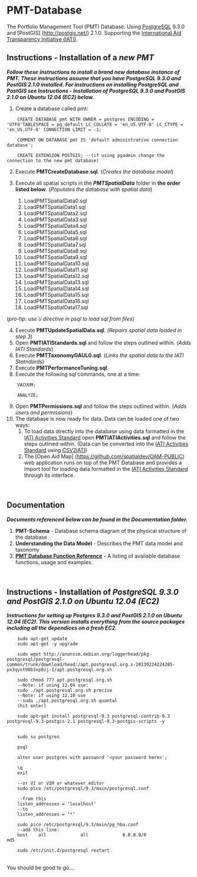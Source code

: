 ﻿PMT-Database
============

The Portfolio Management Tool (PMT) Database. Using [PostgreSQL](http://www.postgresql.org/) 9.3.0 and [PostGIS] (http://postgis.net/) 2.1.0. Supporting
the [International Aid Transparency Initiative (IATI)](http://iatistandard.org/).

Instructions - Installation of a _new PMT_
-------------------------------------------
**_Follow these instructions to install a brand new database instance of PMT. These instructions assume that you have PostgreSQL 9.3.0 and PostGIS 2.1.0 installed. 
For instructions on installing PostgreSQL and PostGIS see Instructions - Installation of PostgreSQL 9.3.0 and PostGIS 2.1.0 on Ubuntu 12.04 (EC2) below._**

1. Create a database called pmt:
```
	CREATE DATABASE pmt WITH OWNER = postgres ENCODING = 'UTF8'TABLESPACE = pg_default LC_COLLATE = 'en_US.UTF-8' LC_CTYPE = 'en_US.UTF-8' CONNECTION LIMIT = -1;

	COMMENT ON DATABASE pmt IS 'default administrative connection database';

	CREATE EXTENSION POSTGIS; --(if using pgadmin change the connection to the new pmt database)
```  
2. Execute **PMTCreateDatabase.sql**. (_Creates the database model_)
3. Execute all spatial scripts in the **_PMTSpatialData_** folder in **the order listed below**. (_Populates the database with spatial data_)
	
	1.  LoadPMTSpatialData0.sql	
	2.  LoadPMTSpatialData1.sql
	3.  LoadPMTSpatialData2.sql
	4.  LoadPMTSpatialData3.sql
	5.  LoadPMTSpatialData4.sql
	6.  LoadPMTSpatialData5.sql
	7.  LoadPMTSpatialData6.sql
	8.  LoadPMTSpatialData7.sql
	9.  LoadPMTSpatialData8.sql
	10. LoadPMTSpatialData9.sql
	11. LoadPMTSpatialData10.sql
	12. LoadPMTSpatialData11.sql
	13. LoadPMTSpatialData12.sql
	14. LoadPMTSpatialData13.sql
	15. LoadPMTSpatialData14.sql
	16. LoadPMTSpatialData15.sql
	17. LoadPMTSpatialData16.sql
	18. LoadPMTSpatialData17.sql

(_pro-tip: use \i directive in psql to load sql from files_)

4. Execute **PMTUpdateSpatialData.sql**. (_Repairs spatial data loaded in step 3_)
5. Open **PMTIATIStandards.sql** and follow the steps outlined within.  (_Adds IATI Standards_)
6. Execute **PMTTaxonomyGAUL0.sql**. (_Links the spatial data to the IATI Statndards_)
7. Execute **PMTPerformanceTuning.sql**.
8. Execute the following sql commands, one at a time:
```
	VACUUM;

	ANALYZE;
```
9. Open **PMTPermissions.sql** and follow the steps outlined within.  (_Adds users and permissions_)
10. The database is now ready for data. Data can be loaded one of two ways:
	1. To load data directly into the database using data formatted in the [IATI Activities Standard](http://iatistandard.org/activities-standard/) 
open **PMTIATIActivities.sql** and follow the steps outlined within. (Data can be converted into the [IATI Activities Standard](http://iatistandard.org/activities-standard/)
using [CSV2IATI](http://csv2iati.iatistandard.org/))
	2. The [Open Aid Map] (https://github.com/spatialdev/OAM-PUBLIC) web application runs on top 
of the PMT Database and provides a import tool for loading data formatted in the [IATI Activities Standard](http://iatistandard.org/activities-standard/) 
through its interface. 
<br />  
	
Documentation
-------------
**_Documents referenced below can be found in the Documentation folder._**

1. **PMT-Schema** - Database schema diagram of the physical structure of the database
4. **Understanding the Data Model** - Describes the PMT data model and taxonomy
6. **[PMT Database Function Reference](https://github.com/spatialdev/PMT/tree/master/Documentation#pmt-database-function-reference)** - A listing of available database functions, usage and examples.

<br />


Instructions - Installation of _PostgreSQL 9.3.0 and PostGIS 2.1.0 on Ubuntu 12.04 (EC2)_
------------------------------------------------------------------------------------------
**_Instructions for setting up Postgres 9.3.0 and PostGIS 2.1.0 on Ubuntu 12.04 (EC2).
This version installs everything from the source packages including all the dependices on a fresh EC2._** 

```
	sudo apt-get update
	sudo apt-get -y upgrade 

	sudo wget http://anonscm.debian.org/loggerhead/pkg-postgresql/postgresql-common/trunk/download/head:/apt.postgresql.org.s-20130224224205-px3qyst90b3xp8zj-1/apt.postgresql.org.sh

	sudo chmod 777 apt.postgresql.org.sh
	--Note: if using 12.04 use:
	sudo ./apt.postgresql.org.sh precise
	--Note: if using 12.10 use
	--sudo ./apt.postgresql.org.sh quantal
	(hit enter)

	sudo apt-get install postgresql-9.3 postgresql-contrib-9.3 postgresql-9.3-postgis-2.1 postgresql-9.3-postgis-scripts -y


	sudo su postgres

	psql

	alter user postgres with password '<your password here>';

	\q
	exit

	--or VI or VIM or whatever editor
	sudo pico /etc/postgresql/9.3/main/postgresql.conf

	--from this 
	listen_addresses = ‘localhost’  
	--to 
	listen_addresses = ‘*’  

	sudo pico /etc/postgresql/9.3/main/pg_hba.conf
	--add this line:
	host    all             all             0.0.0.0/0               md5

	sudo /etc/init.d/postgresql restart
```
<br />
You should be good to go….





